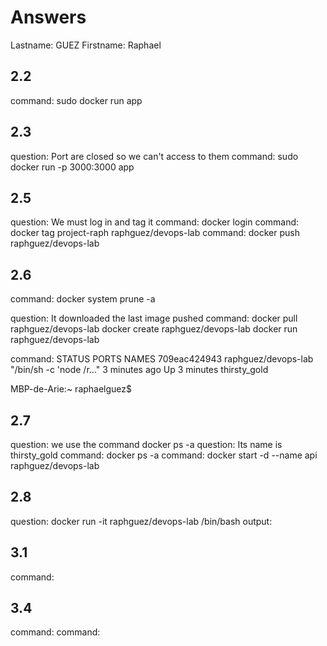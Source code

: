# Answers

Lastname: GUEZ
Firstname: Raphael

## 2.2
command: sudo docker run app

## 2.3
question: Port are closed so we can't access to them
command: sudo docker run -p 3000:3000 app

## 2.5
question: We must log in and tag it
command: docker login
command: docker tag project-raph raphguez/devops-lab
command: docker push raphguez/devops-lab

## 2.6
command: docker system prune -a

question: It downloaded the last image pushed
command: docker pull raphguez/devops-lab
docker create raphguez/devops-lab
docker run raphguez/devops-lab

command:
STATUS              PORTS                    NAMES
709eac424943        raphguez/devops-lab   "/bin/sh -c 'node /r…"   3 minutes ago       Up 3 minutes                                 thirsty_gold

MBP-de-Arie:~ raphaelguez$

## 2.7
question: we use the command docker ps -a
question: Its name is thirsty_gold
command: docker ps -a
command: docker start -d --name api raphguez/devops-lab


## 2.8
question: docker run -it raphguez/devops-lab /bin/bash
output:

## 3.1
command:

## 3.4
command:
command:
